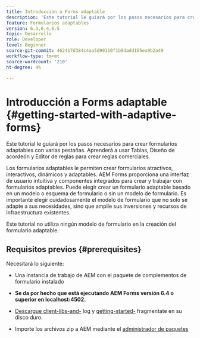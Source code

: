 ```yaml
---
title: Introducción a Forms adaptable
description: 'Este tutorial le guiará por los pasos necesarios para crear formularios adaptables con varias pestañas. Aprenderá a usar Tablas, Diseño de acordeón y Editor de reglas para crear reglas comerciales. '
feature: Formularios adaptables
version: 6.3,6.4,6.5
topic: Desarrollo
role: Developer
level: Beginner
source-git-commit: 462417d384c4aa5d99110f1b8dadd165ea9b2a49
workflow-type: tm+mt
source-wordcount: '210'
ht-degree: 4%

---
```



# Introducción a Forms adaptable {#getting-started-with-adaptive-forms}

Este tutorial le guiará por los pasos necesarios para crear formularios adaptables con varias pestañas. Aprenderá a usar Tablas, Diseño de acordeón y Editor de reglas para crear reglas comerciales.

Los formularios adaptables le permiten crear formularios atractivos, interactivos, dinámicos y adaptables. AEM Forms proporciona una interfaz de usuario intuitiva y componentes integrados para crear y trabajar con formularios adaptables. Puede elegir crear un formulario adaptable basado en un modelo o esquema de formulario o sin un modelo de formulario. Es importante elegir cuidadosamente el modelo de formulario que no solo se adapte a sus necesidades, sino que amplíe sus inversiones y recursos de infraestructura existentes.

Este tutorial no utiliza ningún modelo de formulario en la creación del formulario adaptable.

## Requisitos previos {#prerequisites}

Necesitará lo siguiente:

* Una instancia de trabajo de AEM con el paquete de complementos de formulario instalado

* **Se da por hecho que está ejecutando AEM Forms versión 6.4 o superior en localhost:4502.**

* [Descargue client-libs-and-](assets/client-libs-and-logo.zip) log y  [getting-started-](assets/getting-started-fragment.zip) fragmentate en su disco duro.

* Importe los archivos zip a AEM mediante el [administrador de paquetes ](http://localhost:4502/crx/packmgr/index.jsp)


